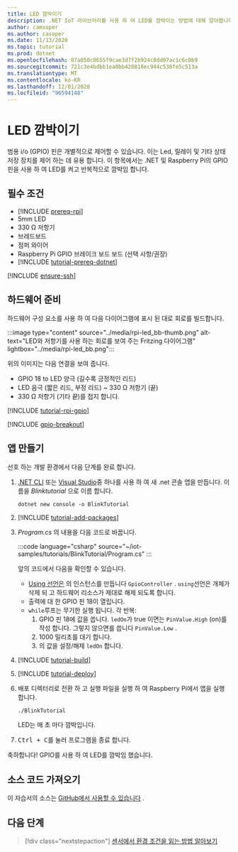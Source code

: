 ```yaml
---
title: LED 깜박이기
description: .NET IoT 라이브러리를 사용 하 여 LED를 깜박이는 방법에 대해 알아봅니다.
author: camsoper
ms.author: casoper
ms.date: 11/13/2020
ms.topic: tutorial
ms.prod: dotnet
ms.openlocfilehash: 07a050c0655f9cae3d7f2b924c0dd07ac1c6c0b9
ms.sourcegitcommit: 721c3e4bdbb1ea0bb420818ec944c538fe5c513a
ms.translationtype: MT
ms.contentlocale: ko-KR
ms.lasthandoff: 12/01/2020
ms.locfileid: "96594148"
---
```

# <a name="blink-an-led"></a>LED 깜박이기

범용 i/o (GPIO) 핀은 개별적으로 제어할 수 있습니다. 이는 Led, 릴레이 및 기타 상태 저장 장치를 제어 하는 데 유용 합니다. 이 항목에서는 .NET 및 Raspberry Pi의 GPIO 핀을 사용 하 여 LED를 켜고 반복적으로 깜박임 합니다.

## <a name="prerequisites"></a>필수 조건

- [!INCLUDE [prereq-rpi](../includes/prereq-rpi.md)]
- 5mm LED
- 330 Ω 저항기
- 브레드보드
- 점퍼 와이어
- Raspberry Pi GPIO 브레이크 보드 보드 (선택 사항/권장)
- [!INCLUDE [tutorial-prereq-dotnet](../includes/tutorial-prereq-dotnet.md)]

[!INCLUDE [ensure-ssh](../includes/ensure-ssh.md)]

## <a name="prepare-the-hardware"></a>하드웨어 준비

하드웨어 구성 요소를 사용 하 여 다음 다이어그램에 표시 된 대로 회로를 빌드합니다.

:::image type="content" source="../media/rpi-led_bb-thumb.png" alt-text="LED와 저항기를 사용 하는 회로를 보여 주는 Fritzing 다이어그램" lightbox="../media/rpi-led_bb.png":::

위의 이미지는 다음 연결을 보여 줍니다.

- GPIO 18 to LED 양극 (길수록 긍정적인 리드)
- LED 음극 (짧은 리드, 부정 리드) ~ 330 Ω 저항기 (끝)
- 330 Ω 저항기 (기타 끝)를 접지 합니다.

[!INCLUDE [tutorial-rpi-gpio](../includes/tutorial-rpi-gpio.md)]

[!INCLUDE [gpio-breakout](../includes/gpio-breakout.md)]

## <a name="create-the-app"></a>앱 만들기

선호 하는 개발 환경에서 다음 단계를 완료 합니다.

1. [.NET CLI](../../core/tools/dotnet-new.md) 또는 [Visual Studio](../../core/tutorials/with-visual-studio.md)중 하나를 사용 하 여 새 .net 콘솔 앱을 만듭니다. 이름을 *Blinktutorial* 으로 이름 합니다.

    ```dotnetcli
    dotnet new console -o BlinkTutorial
    ```

1. [!INCLUDE [tutorial-add-packages](../includes/tutorial-add-packages.md)]
1. *Program.cs* 의 내용을 다음 코드로 바꿉니다.

    :::code language="csharp" source="~/iot-samples/tutorials/BlinkTutorial/Program.cs" :::

    앞의 코드에서 다음을 확인할 수 있습니다.

    - [Using 선언은](../../csharp/whats-new/csharp-8.md#using-declarations) 의 인스턴스를 만듭니다 `GpioController` . `using`선언은 개체가 삭제 되 고 하드웨어 리소스가 제대로 해제 되도록 합니다.
    - 출력에 대 한 GPIO 핀 18이 열립니다.
    - `while`루프는 무기한 실행 됩니다. 각 반복:
        1. GPIO 핀 18에 값을 씁니다. `ledOn`가 true 이면는 `PinValue.High` (on)를 작성 합니다. 그렇지 않으면를 씁니다 `PinValue.Low` .
        1. 1000 밀리초를 대기 합니다.
        1. 의 값을 설정/해제 `ledOn` 합니다.

1. [!INCLUDE [tutorial-build](../includes/tutorial-build.md)]
1. [!INCLUDE [tutorial-deploy](../includes/tutorial-deploy.md)]
1. 배포 디렉터리로 전환 하 고 실행 파일을 실행 하 여 Raspberry Pi에서 앱을 실행 합니다.

    ```bash
    ./BlinkTutorial
    ```

    LED는 매 초 마다 깜박입니다.

1. <kbd>Ctrl + C</kbd>를 눌러 프로그램을 종료 합니다.

축하합니다! GPIO를 사용 하 여 LED를 깜박임 했습니다.

## <a name="get-the-source-code"></a>소스 코드 가져오기

이 자습서의 소스는 [GitHub에서 사용할 수 있습니다](https://github.com/MicrosoftDocs/dotnet-iot-assets/tree/master/tutorials/BlinkTutorial) <span class="docon docon-navigate-external x-hidden-focus"></span> .

## <a name="next-steps"></a>다음 단계

> [!div class="nextstepaction"]
> [센서에서 환경 조건을 읽는 방법 알아보기](../tutorials/temp-sensor.md)
